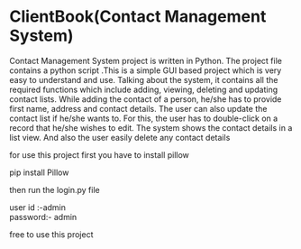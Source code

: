 # ClientBook(Contact Management System)

Contact Management System project is written in Python. The project file contains a python script .This is a simple GUI based project which is very easy to understand and use. Talking about the system, it contains all the required functions which include adding, viewing, deleting and updating contact lists. While adding the contact of a person, he/she has to provide first name, address and contact details. The user can also update the contact list if he/she wants to. For this, the user has to double-click on a record that he/she wishes to edit. The system shows the contact details in a list view. And also the user easily delete any contact details


for use this project first you have to install pillow

<p>pip install Pillow</p>

then run the login.py file

user id :-admin </br>
password:- admin


free to use this project 
